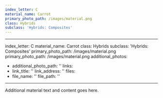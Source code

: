 ```yaml
---
index_letter: C
material_name: Carrot
primary_photo_path: /images/material.png
class: Hybrids
subclass: 'Hybrids: Composites'
---
```


---
index_letter: C
material_name: Carrot
class: Hybrids
subclass: 'Hybrids: Composites'
primary_photo_path: /images/material.png
primary_photo_path: /images/material.png
additional_photos:
  - additional_photo_path: ''
links:
  - link_title: ''
    link_address: ''
files:
  - file_name: ''
    file_path: ''
---

Additional material text and content goes here.